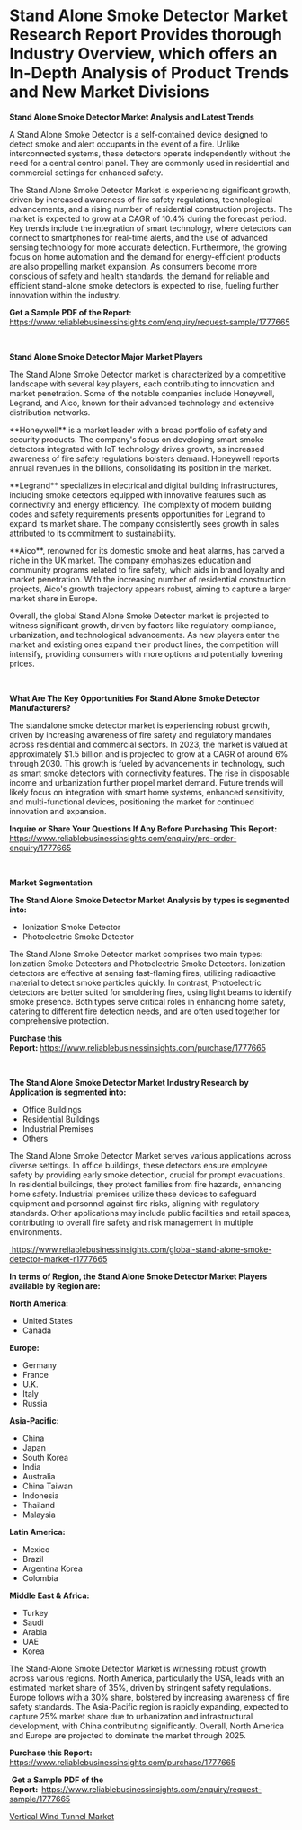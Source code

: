 <p><h1>Stand Alone Smoke Detector Market Research Report Provides thorough Industry Overview, which offers an In-Depth Analysis of Product Trends and New Market Divisions</h1></p><p><strong>Stand Alone Smoke Detector Market Analysis and Latest Trends</strong></p>
<p><p>A Stand Alone Smoke Detector is a self-contained device designed to detect smoke and alert occupants in the event of a fire. Unlike interconnected systems, these detectors operate independently without the need for a central control panel. They are commonly used in residential and commercial settings for enhanced safety. </p><p>The Stand Alone Smoke Detector Market is experiencing significant growth, driven by increased awareness of fire safety regulations, technological advancements, and a rising number of residential construction projects. The market is expected to grow at a CAGR of 10.4% during the forecast period. Key trends include the integration of smart technology, where detectors can connect to smartphones for real-time alerts, and the use of advanced sensing technology for more accurate detection. Furthermore, the growing focus on home automation and the demand for energy-efficient products are also propelling market expansion. As consumers become more conscious of safety and health standards, the demand for reliable and efficient stand-alone smoke detectors is expected to rise, fueling further innovation within the industry.</p></p>
<p><strong>Get a Sample PDF of the Report:&nbsp;</strong> <a href="https://www.reliablebusinessinsights.com/enquiry/request-sample/1777665?utm_campaign=2286&utm_medium=2&utm_source=Github&utm_content=ia&utm_term=18022025&utm_id=stand-alone-smoke-detector">https://www.reliablebusinessinsights.com/enquiry/request-sample/1777665</a></p>
<p>&nbsp;</p>
<p><strong>Stand Alone Smoke Detector Major Market Players</strong></p>
<p><p>The Stand Alone Smoke Detector market is characterized by a competitive landscape with several key players, each contributing to innovation and market penetration. Some of the notable companies include Honeywell, Legrand, and Aico, known for their advanced technology and extensive distribution networks.</p><p>**Honeywell** is a market leader with a broad portfolio of safety and security products. The company's focus on developing smart smoke detectors integrated with IoT technology drives growth, as increased awareness of fire safety regulations bolsters demand. Honeywell reports annual revenues in the billions, consolidating its position in the market.</p><p>**Legrand** specializes in electrical and digital building infrastructures, including smoke detectors equipped with innovative features such as connectivity and energy efficiency. The complexity of modern building codes and safety requirements presents opportunities for Legrand to expand its market share. The company consistently sees growth in sales attributed to its commitment to sustainability.</p><p>**Aico**, renowned for its domestic smoke and heat alarms, has carved a niche in the UK market. The company emphasizes education and community programs related to fire safety, which aids in brand loyalty and market penetration. With the increasing number of residential construction projects, Aico's growth trajectory appears robust, aiming to capture a larger market share in Europe.</p><p>Overall, the global Stand Alone Smoke Detector market is projected to witness significant growth, driven by factors like regulatory compliance, urbanization, and technological advancements. As new players enter the market and existing ones expand their product lines, the competition will intensify, providing consumers with more options and potentially lowering prices.</p></p>
<p>&nbsp;</p>
<p><strong>What Are The Key Opportunities For Stand Alone Smoke Detector Manufacturers?</strong></p>
<p><p>The standalone smoke detector market is experiencing robust growth, driven by increasing awareness of fire safety and regulatory mandates across residential and commercial sectors. In 2023, the market is valued at approximately $1.5 billion and is projected to grow at a CAGR of around 6% through 2030. This growth is fueled by advancements in technology, such as smart smoke detectors with connectivity features. The rise in disposable income and urbanization further propel market demand. Future trends will likely focus on integration with smart home systems, enhanced sensitivity, and multi-functional devices, positioning the market for continued innovation and expansion.</p></p>
<p><strong>Inquire or Share Your Questions If Any Before Purchasing This Report:</strong> <a href="https://www.reliablebusinessinsights.com/enquiry/pre-order-enquiry/1777665?utm_campaign=2286&utm_medium=2&utm_source=Github&utm_content=ia&utm_term=18022025&utm_id=stand-alone-smoke-detector">https://www.reliablebusinessinsights.com/enquiry/pre-order-enquiry/1777665</a></p>
<p>&nbsp;</p>
<p><strong>Market Segmentation</strong></p>
<p><strong>The Stand Alone Smoke Detector Market Analysis by types is segmented into:</strong></p>
<p><ul><li>Ionization Smoke Detector</li><li>Photoelectric Smoke Detector</li></ul></p>
<p><p>The Stand Alone Smoke Detector market comprises two main types: Ionization Smoke Detectors and Photoelectric Smoke Detectors. Ionization detectors are effective at sensing fast-flaming fires, utilizing radioactive material to detect smoke particles quickly. In contrast, Photoelectric detectors are better suited for smoldering fires, using light beams to identify smoke presence. Both types serve critical roles in enhancing home safety, catering to different fire detection needs, and are often used together for comprehensive protection.</p></p>
<p><strong>Purchase this Report:&nbsp;</strong><a href="https://www.reliablebusinessinsights.com/purchase/1777665?utm_campaign=2286&utm_medium=2&utm_source=Github&utm_content=ia&utm_term=18022025&utm_id=stand-alone-smoke-detector">https://www.reliablebusinessinsights.com/purchase/1777665</a></p>
<p>&nbsp;</p>
<p><strong>The Stand Alone Smoke Detector Market Industry Research by Application is segmented into:</strong></p>
<p><ul><li>Office Buildings</li><li>Residential Buildings</li><li>Industrial Premises</li><li>Others</li></ul></p>
<p><p>The Stand Alone Smoke Detector Market serves various applications across diverse settings. In office buildings, these detectors ensure employee safety by providing early smoke detection, crucial for prompt evacuations. In residential buildings, they protect families from fire hazards, enhancing home safety. Industrial premises utilize these devices to safeguard equipment and personnel against fire risks, aligning with regulatory standards. Other applications may include public facilities and retail spaces, contributing to overall fire safety and risk management in multiple environments.</p></p>
<p><a href="https://www.reliablebusinessinsights.com/global-stand-alone-smoke-detector-market-r1777665?utm_campaign=2286&utm_medium=2&utm_source=Github&utm_content=ia&utm_term=18022025&utm_id=stand-alone-smoke-detector">&nbsp;https://www.reliablebusinessinsights.com/global-stand-alone-smoke-detector-market-r1777665</a></p>
<p><strong>In terms of Region, the Stand Alone Smoke Detector Market Players available by Region are:</strong></p>
<p>
    <p> <strong> North America: </strong>
        <ul>
            <li>United States</li>
            <li>Canada</li>
        </ul>
        </p> 
    <p> <strong> Europe: </strong>
        <ul>
            <li>Germany</li>
            <li>France</li>
            <li>U.K.</li>
            <li>Italy</li>
            <li>Russia</li>
        </ul>
        </p> 
    <p> <strong> Asia-Pacific: </strong>
        <ul>
            <li>China</li>
            <li>Japan</li>
            <li>South Korea</li>
            <li>India</li>
            <li>Australia</li>
            <li>China Taiwan</li>
            <li>Indonesia</li>
            <li>Thailand</li>
            <li>Malaysia</li>
        </ul>
        </p> 
    <p> <strong> Latin America: </strong>
        <ul>
            <li>Mexico</li>
            <li>Brazil</li>
            <li>Argentina Korea</li>
            <li>Colombia</li>
        </ul>
        </p> 
    <p> <strong> Middle East & Africa: </strong>
        <ul>
            <li>Turkey</li>
            <li>Saudi</li>
            <li>Arabia</li>
            <li>UAE</li>
            <li>Korea</li>
        </ul>
    </p>
    </p>
<p><p>The Stand-Alone Smoke Detector Market is witnessing robust growth across various regions. North America, particularly the USA, leads with an estimated market share of 35%, driven by stringent safety regulations. Europe follows with a 30% share, bolstered by increasing awareness of fire safety standards. The Asia-Pacific region is rapidly expanding, expected to capture 25% market share due to urbanization and infrastructural development, with China contributing significantly. Overall, North America and Europe are projected to dominate the market through 2025.</p></p>
<p><strong>Purchase this Report: </strong><a href="https://www.reliablebusinessinsights.com/purchase/1777665?utm_campaign=2286&utm_medium=2&utm_source=Github&utm_content=ia&utm_term=18022025&utm_id=stand-alone-smoke-detector">https://www.reliablebusinessinsights.com/purchase/1777665</a></p>
<p>&nbsp;<strong>Get a Sample PDF of the Report:&nbsp;&nbsp;</strong><a href="https://www.reliablebusinessinsights.com/enquiry/request-sample/1777665?utm_campaign=2286&utm_medium=2&utm_source=Github&utm_content=ia&utm_term=18022025&utm_id=stand-alone-smoke-detector">https://www.reliablebusinessinsights.com/enquiry/request-sample/1777665</a></p>
<p><strong></strong></p>
<p><p><a href="https://github.com/triattwood9919/Market-Research-Report-List-1/blob/main/vertical-wind-tunnel-market.md?utm_campaign=2286&utm_medium=2&utm_source=Github&utm_content=ia&utm_term=18022025&utm_id=stand-alone-smoke-detector">Vertical Wind Tunnel Market</a></p></p>